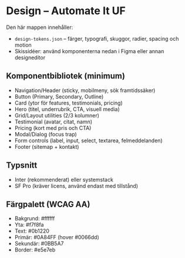 # Design – Automate It UF

Den här mappen innehåller:
- `design-tokens.json` – färger, typografi, skuggor, radier, spacing och motion
- Skissidéer: använd komponenterna nedan i Figma eller annan designeditor

## Komponentbibliotek (minimum)
- Navigation/Header (sticky, mobilmeny, sök framtidssäker)
- Button (Primary, Secondary, Outline)
- Card (ytor för features, testimonials, pricing)
- Hero (titel, underrubrik, CTA, visuell media)
- Grid/Layout utilities (2/3 kolumner)
- Testimonial (avatar, citat, namn)
- Pricing (kort med pris och CTA)
- Modal/Dialog (focus trap)
- Form controls (label, input, select, textarea, felmeddelanden)
- Footer (sitemap + kontakt)

## Typsnitt
- Inter (rekommenderat) eller systemstack
- SF Pro (kräver licens, använd endast med tillstånd)

## Färgpalett (WCAG AA)
- Bakgrund: #ffffff
- Yta: #f7f8fa
- Text: #0b1220
- Primär: #0A84FF (hover #0066dd)
- Sekundär: #0BB5A7
- Border: #e5e7eb
